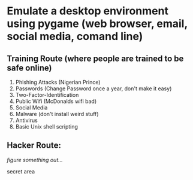 # Emulate a desktop environment using pygame (web browser, email, social media, comand line)

## Training Route (where people are trained to be safe online)
1. Phishing Attacks (Nigerian Prince)
2. Passwords (Change Password once a year, don't make it easy)
3. Two-Factor-Identification
4. Public Wifi (McDonalds wifi bad)
5. Social Media
6. Malware (don't install weird stuff)
7. Antivirus
8. Basic Unix shell scripting

## Hacker Route:

*figure something out...* 













secret area